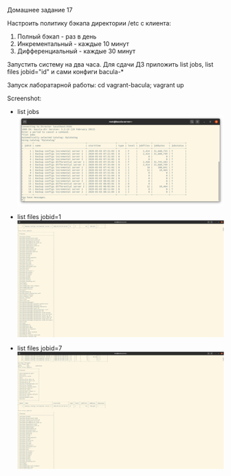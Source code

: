 
Домашнее задание 17

Настроить политику бэкапа директории /etc с клиента:
1) Полный бэкап - раз в день
2) Инкрементальный - каждые 10 минут
3) Дифференциальный - каждые 30 минут

Запустить систему на два часа. 
Для сдачи ДЗ приложить list jobs, list files jobid="id" и сами конфиги bacula-*

Запуск лаборатарной работы: 
cd vagrant-bacula; vagrant up

Screenshot:
* list jobs
![list jobs](screen/list_jobs.png)

* list files jobid=1
![list files jobid](screen/list_files_jobid=1.png)

* list files jobid=7
![list files jobid](screen/list_files_jobid=7.png)